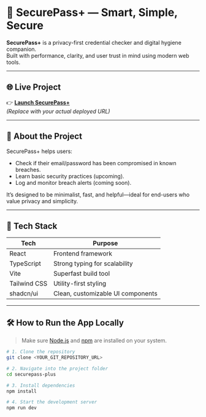 # 🚀 SecurePass+ — Smart, Simple, Secure

**SecurePass+** is a privacy-first credential checker and digital hygiene companion.  
Built with performance, clarity, and user trust in mind using modern web tools.

---

## 🌐 Live Project

👉 **[Launch SecurePass+](https://your-deployment-url.com)**  
*(Replace with your actual deployed URL)*

---

## 📁 About the Project

SecurePass+ helps users:

- Check if their email/password has been compromised in known breaches.
- Learn basic security practices (upcoming).
- Log and monitor breach alerts (coming soon).

It’s designed to be minimalist, fast, and helpful—ideal for end-users who value privacy and simplicity.

---

## 🧰 Tech Stack

| Tech         | Purpose                     |
|--------------|-----------------------------|
| React        | Frontend framework          |
| TypeScript   | Strong typing for scalability |
| Vite         | Superfast build tool        |
| Tailwind CSS | Utility-first styling       |
| shadcn/ui    | Clean, customizable UI components |

---

## 🛠 How to Run the App Locally

> Make sure [Node.js](https://nodejs.org/) and [npm](https://www.npmjs.com/) are installed on your system.

```bash
# 1. Clone the repository
git clone <YOUR_GIT_REPOSITORY_URL>

# 2. Navigate into the project folder
cd securepass-plus

# 3. Install dependencies
npm install

# 4. Start the development server
npm run dev
